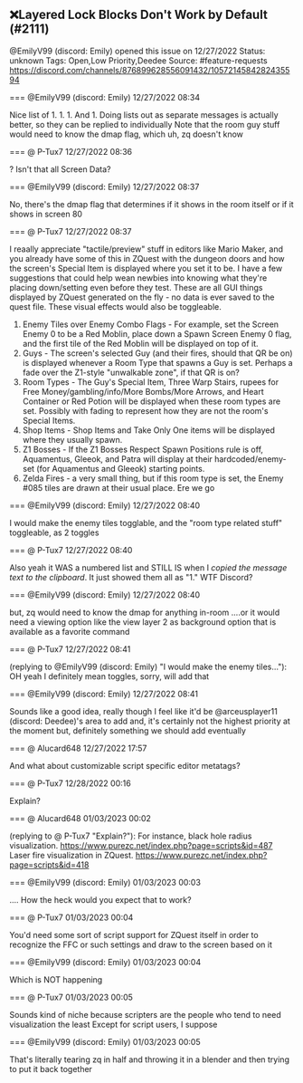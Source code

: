 ## ❌Layered Lock Blocks Don't Work by Default (#2111)
@EmilyV99 (discord: Emily) opened this issue on 12/27/2022
Status: unknown
Tags: Open,Low Priority,Deedee
Source: #feature-requests https://discord.com/channels/876899628556091432/1057214584282435594


=== @EmilyV99 (discord: Emily) 12/27/2022 08:34

Nice list of 1. 1. 1. And 1.
Doing lists out as separate messages is actually better, so they can be replied to individually
Note that the room guy stuff would need to know the dmap flag, which uh, zq doesn't know

=== @ P-Tux7 12/27/2022 08:36

? Isn't that all Screen Data?

=== @EmilyV99 (discord: Emily) 12/27/2022 08:37

No, there's the dmap flag that determines
if it shows in the room itself
or if it shows in screen 80

=== @ P-Tux7 12/27/2022 08:37

I reaally appreciate "tactile/preview" stuff in editors like Mario Maker, and you already have some of this in ZQuest with the dungeon doors and how the screen's Special Item is displayed where you set it to be. I have a few suggestions that could help wean newbies into knowing what they're placing down/setting even before they test. These are all GUI things displayed by ZQuest generated on the fly - no data is ever saved to the quest file. These visual effects would also be toggleable.

1. Enemy Tiles over Enemy Combo Flags - For example, set the Screen Enemy 0 to be a Red Moblin, place down a Spawn Screen Enemy 0 flag, and the first tile of the Red Moblin will be displayed on top of it.
2. Guys - The screen's selected Guy (and their fires, should that QR be on) is displayed whenever a Room Type that spawns a Guy is set. Perhaps a fade over the Z1-style "unwalkable zone", if that QR is on?
3. Room Types - The Guy's Special Item, Three Warp Stairs, rupees for Free Money/gambling/info/More Bombs/More Arrows, and Heart Container or Red Potion will be displayed when these room types are set. Possibly with fading to represent how they are not the room's Special Items.
4. Shop Items - Shop Items and Take Only One items will be displayed where they usually spawn.
5. Z1 Bosses - If the Z1 Bosses Respect Spawn Positions rule is off, Aquamentus, Gleeok, and Patra will display at their hardcoded/enemy-set (for Aquamentus and Gleeok) starting points.
6. Zelda Fires - a very small thing, but if this room type is set, the Enemy #085 tiles are drawn at their usual place.
Ere we go

=== @EmilyV99 (discord: Emily) 12/27/2022 08:40

I would make the enemy tiles togglable, and the "room type related stuff" toggleable, as 2 toggles

=== @ P-Tux7 12/27/2022 08:40

Also yeah it WAS a numbered list and STILL IS when I *copied the message text to the clipboard*. It just showed them all as "1." WTF Discord?

=== @EmilyV99 (discord: Emily) 12/27/2022 08:40

but, zq would need to know the dmap for anything in-room
....or it would need a viewing option
like the view layer 2 as background option that is available as a favorite command

=== @ P-Tux7 12/27/2022 08:41

(replying to @EmilyV99 (discord: Emily) "I would make the enemy tiles…"): OH yeah I definitely mean toggles, sorry, will add that

=== @EmilyV99 (discord: Emily) 12/27/2022 08:41

Sounds like a good idea, really
though I feel like it'd be @arceusplayer11 (discord: Deedee)'s area to add
and, it's certainly not the highest priority at the moment
but, definitely something we should add eventually

=== @ Alucard648 12/27/2022 17:57

And what about customizable script specific editor metatags?

=== @ P-Tux7 12/28/2022 00:16

Explain?

=== @ Alucard648 01/03/2023 00:02

(replying to @ P-Tux7 "Explain?"): For instance, black hole radius visualization.
https://www.purezc.net/index.php?page=scripts&id=487
Laser fire visualization in ZQuest.
https://www.purezc.net/index.php?page=scripts&id=418

=== @EmilyV99 (discord: Emily) 01/03/2023 00:03

.... How the heck would you expect that to work?

=== @ P-Tux7 01/03/2023 00:04

You'd need some sort of script support for ZQuest itself in order to recognize the FFC or such settings and draw to the screen based on it

=== @EmilyV99 (discord: Emily) 01/03/2023 00:04

Which is NOT happening

=== @ P-Tux7 01/03/2023 00:05

Sounds kind of niche because scripters are the people who tend to need visualization the least
Except for script users, I suppose

=== @EmilyV99 (discord: Emily) 01/03/2023 00:05

That's literally tearing zq in half and throwing it in a blender and then trying to put it back together
